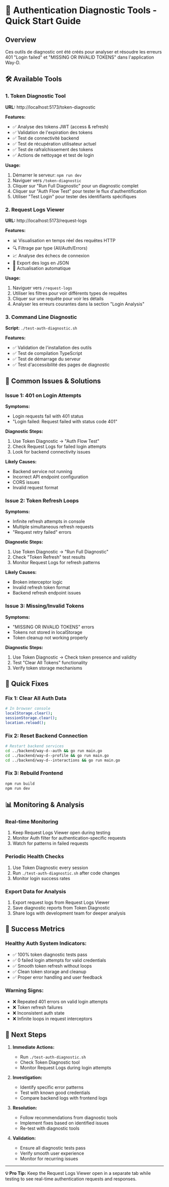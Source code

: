 # 🔐 Authentication Diagnostic Tools - Quick Start Guide

## Overview
Ces outils de diagnostic ont été créés pour analyser et résoudre les erreurs 401 "Login failed" et "MISSING OR INVALID TOKENS" dans l'application Way-D.

## 🛠️ Available Tools

### 1. Token Diagnostic Tool
**URL:** http://localhost:5173/token-diagnostic

**Features:**
- ✅ Analyse des tokens JWT (access & refresh)
- ✅ Validation de l'expiration des tokens
- ✅ Test de connectivité backend
- ✅ Test de récupération utilisateur actuel
- ✅ Test de rafraîchissement des tokens
- ✅ Actions de nettoyage et test de login

**Usage:**
1. Démarrer le serveur: `npm run dev`
2. Naviguer vers `/token-diagnostic`
3. Cliquer sur "Run Full Diagnostic" pour un diagnostic complet
4. Cliquer sur "Auth Flow Test" pour tester le flux d'authentification
5. Utiliser "Test Login" pour tester des identifiants spécifiques

### 2. Request Logs Viewer
**URL:** http://localhost:5173/request-logs

**Features:**
- 📊 Visualisation en temps réel des requêtes HTTP
- 🔍 Filtrage par type (All/Auth/Errors)
- 📈 Analyse des échecs de connexion
- 💾 Export des logs en JSON
- 🔄 Actualisation automatique

**Usage:**
1. Naviguer vers `/request-logs`
2. Utiliser les filtres pour voir différents types de requêtes
3. Cliquer sur une requête pour voir les détails
4. Analyser les erreurs courantes dans la section "Login Analysis"

### 3. Command Line Diagnostic
**Script:** `./test-auth-diagnostic.sh`

**Features:**
- ✅ Validation de l'installation des outils
- ✅ Test de compilation TypeScript
- ✅ Test de démarrage du serveur
- ✅ Test d'accessibilité des pages de diagnostic

## 🚨 Common Issues & Solutions

### Issue 1: 401 on Login Attempts
**Symptoms:**
- Login requests fail with 401 status
- "Login failed: Request failed with status code 401"

**Diagnostic Steps:**
1. Use Token Diagnostic → "Auth Flow Test"
2. Check Request Logs for failed login attempts
3. Look for backend connectivity issues

**Likely Causes:**
- Backend service not running
- Incorrect API endpoint configuration
- CORS issues
- Invalid request format

### Issue 2: Token Refresh Loops
**Symptoms:**
- Infinite refresh attempts in console
- Multiple simultaneous refresh requests
- "Request retry failed" errors

**Diagnostic Steps:**
1. Use Token Diagnostic → "Run Full Diagnostic"
2. Check "Token Refresh" test results
3. Monitor Request Logs for refresh patterns

**Likely Causes:**
- Broken interceptor logic
- Invalid refresh token format
- Backend refresh endpoint issues

### Issue 3: Missing/Invalid Tokens
**Symptoms:**
- "MISSING OR INVALID TOKENS" errors
- Tokens not stored in localStorage
- Token cleanup not working properly

**Diagnostic Steps:**
1. Use Token Diagnostic → Check token presence and validity
2. Test "Clear All Tokens" functionality
3. Verify token storage mechanisms

## 🔧 Quick Fixes

### Fix 1: Clear All Auth Data
```bash
# In browser console
localStorage.clear();
sessionStorage.clear();
location.reload();
```

### Fix 2: Reset Backend Connection
```bash
# Restart backend services
cd ../backend/way-d--auth && go run main.go
cd ../backend/way-d--profile && go run main.go
cd ../backend/way-d--interactions && go run main.go
```

### Fix 3: Rebuild Frontend
```bash
npm run build
npm run dev
```

## 📊 Monitoring & Analysis

### Real-time Monitoring
1. Keep Request Logs Viewer open during testing
2. Monitor Auth filter for authentication-specific requests
3. Watch for patterns in failed requests

### Periodic Health Checks
1. Use Token Diagnostic every session
2. Run `./test-auth-diagnostic.sh` after code changes
3. Monitor login success rates

### Export Data for Analysis
1. Export request logs from Request Logs Viewer
2. Save diagnostic reports from Token Diagnostic
3. Share logs with development team for deeper analysis

## 🎯 Success Metrics

### Healthy Auth System Indicators:
- ✅ 100% token diagnostic tests pass
- ✅ 0 failed login attempts for valid credentials
- ✅ Smooth token refresh without loops
- ✅ Clean token storage and cleanup
- ✅ Proper error handling and user feedback

### Warning Signs:
- ❌ Repeated 401 errors on valid login attempts
- ❌ Token refresh failures
- ❌ Inconsistent auth state
- ❌ Infinite loops in request interceptors

## 🚀 Next Steps

1. **Immediate Actions:**
   - Run `./test-auth-diagnostic.sh`
   - Check Token Diagnostic tool
   - Monitor Request Logs during login attempts

2. **Investigation:**
   - Identify specific error patterns
   - Test with known good credentials
   - Compare backend logs with frontend logs

3. **Resolution:**
   - Follow recommendations from diagnostic tools
   - Implement fixes based on identified issues
   - Re-test with diagnostic tools

4. **Validation:**
   - Ensure all diagnostic tests pass
   - Verify smooth user experience
   - Monitor for recurring issues

---

**💡 Pro Tip:** Keep the Request Logs Viewer open in a separate tab while testing to see real-time authentication requests and responses.
